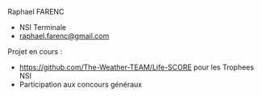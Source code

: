 Raphael FARENC
- NSI Terminale
- raphael.farenc@gmail.com


Projet en cours :
- https://github.com/The-Weather-TEAM/Life-SCORE pour les Trophees NSI
- Participation aux concours généraux

<!---
Spaghet34/Spaghet34 is a ✨ special ✨ repository because its `README.md` (this file) appears on your GitHub profile.
You can click the Preview link to take a look at your changes.
--->
